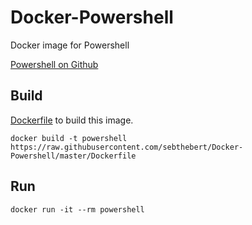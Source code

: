 # Docker-Powershell

Docker image for Powershell

[Powershell on Github](https://github.com/PowerShell/PowerShell)

## Build

[Dockerfile](/Dockerfile) to build this image.

```
docker build -t powershell https://raw.githubusercontent.com/sebthebert/Docker-Powershell/master/Dockerfile
```

## Run

```
docker run -it --rm powershell
```
